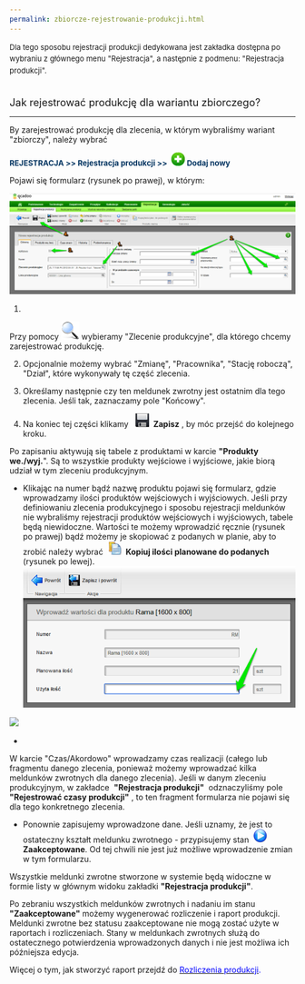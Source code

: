```yaml
---
permalink: zbiorcze-rejestrowanie-produkcji.html
---
```

<font size="2"><span style="line-height:1.6">
Dla tego sposobu rejestracji produkcji dedykowana jest zakładka dostępna po wybraniu z głównego menu "Rejestracja", a następnie z podmenu: "Rejestracja produkcji".</span></font>  
  
<font size="4"><br>
Jak rejestrować produkcję dla wariantu zbiorczego?</font>

* * *

  
 By zarejestrować produkcję dla zlecenia, w którym wybraliśmy wariant "zbiorczy", należy wybrać

  

<font color="#073763" style="font-size:10pt;background-color:transparent"><b>REJESTRACJA &gt;&gt; Rejestracja produkcji &gt;&gt; </b></font>
 **![](/images/newIcon24.png)&nbsp;**<font color="#073763" style="font-size:10pt;background-color:transparent"><b>Dodaj nowy </b></font>

  

  

Pojawi się formularz (rysunek po prawej), w którym:

[![](/images/Rejestracja-%20rejestracja%20produkcji-%20g%C5%82%C3%B3wna-%20strza%C5%82ki.png)](/images/Rejestracja-%20rejestracja%20produkcji-%20g%C5%82%C3%B3wna-%20strza%C5%82ki.png)
  

1. 
 Przy pomocy ![](/images/lupka.png)&nbsp;wybieramy&nbsp;"Zlecenie produkcyjne", dla którego chcemy zarejestrować produkcję.&nbsp;  
  

2. Opcjonalnie możemy wybrać&nbsp;"Zmianę", "Pracownika", "Stację roboczą", "Dział", które wykonywały tę część zlecenia.  
  
3. Określamy następnie czy ten meldunek zwrotny jest ostatnim dla tego zlecenia. Jeśli tak, zaznaczamy pole "Końcowy".  
  
4. Na koniec tej części klikamy&nbsp;&nbsp; ![](/images/saveIcon24.png)&nbsp; **Zapisz** , by móc przejść do kolejnego kroku.

Po zapisaniu aktywują się&nbsp;tabele z produktami w karcie **"Produkty we./wyj.**". Są to wszystkie produkty wejściowe i wyjściowe, jakie biorą udział w tym zleceniu produkcyjnym.

- Klikając na numer bądź nazwę produktu pojawi się formularz, gdzie wprowadzamy ilości produktów wejściowych i wyjściowych. Jeśli przy definiowaniu zlecenia produkcyjnego i sposobu rejestracji meldunków nie wybraliśmy rejestracji produktów wejściowych i wyjściowych, tabele będą niewidoczne. Wartości te możemy wprowadzić ręcznie (rysunek po prawej) bądź możemy je skopiować z podanych w planie, aby to zrobić należy wybrać&nbsp; ![](/images/copyIcon24.png)&nbsp; **Kopiuj ilości planowane do podanych** (rysunek po lewej). 
[![](/images/u%C5%BCyta%20ilo%C5%9B%C4%87-%20strza%C5%82ki.png)](/images/u%C5%BCyta%20ilo%C5%9B%C4%87-%20strza%C5%82ki.png)

[![](/images/rejestracja%20produkcji-%20meldunek%20zbiorczy-%20strza%C5%82ki.png)](/images/rejestracja%20produkcji-%20meldunek%20zbiorczy-%20strza%C5%82ki.png)  
  
  
  
  
  
  
  
  
  
  
  
  

- 
W karcie "Czas/Akordowo" wprowadzamy&nbsp;czas realizacji (całego lub fragmentu danego zlecenia, ponieważ możemy wprowadzać kilka meldunków zwrotnych dla danego zlecenia). Jeśli w danym zleceniu produkcyjnym, w zakładce&nbsp; **"Rejestracja produkcji"** &nbsp;odznaczyliśmy pole&nbsp; **"Rejestrować czasy produkcji"** , to ten fragment formularza nie pojawi się dla tego konkretnego zlecenia.  
  

- Ponownie zapisujemy wprowadzone dane. Jeśli uznamy, że jest to ostateczny kształt meldunku zwrotnego - przypisujemy stan&nbsp; ![](/images/startIcon24.png)&nbsp; **Zaakceptowane**. Od tej chwili nie jest już możliwe wprowadzenie zmian w tym formularzu.

  

Wszystkie meldunki zwrotne stworzone w systemie będą widoczne w formie listy w głównym widoku zakładki **"Rejestracja produkcji"**.

  

Po zebraniu wszystkich meldunków zwrotnych i nadaniu im stanu **"Zaakceptowane"** możemy wygenerować rozliczenie i raport produkcji. Meldunki zwrotne bez statusu zaakceptowane nie mogą zostać użyte w raportach i rozliczeniach.&nbsp;Stany w meldunkach zwrotnych służą do ostatecznego potwierdzenia wprowadzonych danych i nie jest możliwa ich późniejsza edycja.

  

Więcej o tym, jak stworzyć raport przejdź do&nbsp;<font color="#0000ff"><a href="/rozliczenie-produkcji" target="_blank"><font color="#0000ff">Rozliczenia produkcji</font></a>.</font>

